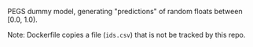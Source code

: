 PEGS dummy model, generating "predictions" of random floats between [0.0, 1.0).

Note: Dockerfile copies a file (`ids.csv`) that is not be tracked by this repo.
